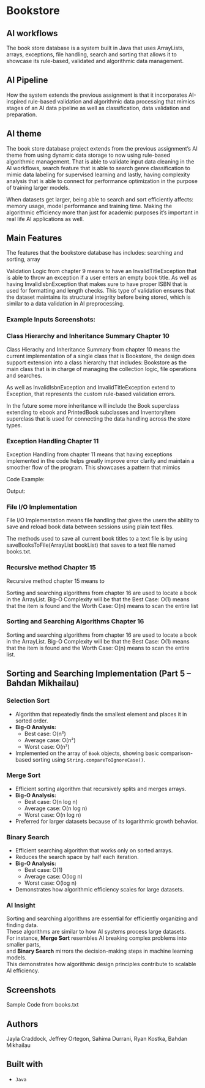 # Bookstore 

## AI workflows
The book store database is a system built in Java that uses ArrayLists, arrays, exceptions, file handling, search and sorting that allows it to showcase its rule-based, validated and algorithmic data management. 

## AI Pipeline
How the system extends the previous assignment is that it incorporates AI-inspired rule-based validation and algorithmic data processing that mimics stages of an AI data pipeline as well as classification, data validation and preparation.

## AI theme
The book store database project extends from the previous assignment’s AI theme from using dynamic data storage to now using rule-based algorithmic management. That is able to validate input data cleaning in the AI workflows, search feature that is able to search genre classification to mimic data labeling for supervised learning and lastly, having complexity analysis that is able to connect for performance optimization in the purpose of training larger models.

When datasets get larger, being able to search and sort efficiently affects: memory usage, model performance and training time. Making the algorithmic efficiency more than just for academic purposes it’s important in real life AI applications as well.


## Main Features
The features that the bookstore database has includes: searching and sorting, array 

Validation Logic from chapter 9 means to have an InvalidTitleException that is able to throw an exception if a user enters an empty book title. As well as having InvalidIsbnException that makes sure to have proper ISBN that is used for formatting and length checks. This type of validation ensures that the dataset maintains its structural integrity before being stored, which is similar to a data validation in AI preprocessing.

### Example Inputs Screenshots:



### Class Hierarchy and Inheritance Summary Chapter 10

Class Hierachy and Inheritance Summary from chapter 10 means the current implementation of a single class that is Bookstore, the design does support extension into a class hierarchy that includes: Bookstore as the main class that is in charge of managing the collection logic, file operations and searches.

As well as InvalidIsbnException and InvalidTitleException extend to Exception, that represents the custom rule-based validation errors.

In the future some more inheritance will include the Book superclass extending to ebook and PrintedBook subclasses and InventoryItem superclass that is used for connecting the data handling across the store types. 

### Exception Handling Chapter 11
Exception Handling from chapter 11 means that having exceptions implemented in the code helps greatly improve error clarity and maintain a smoother flow of the program. This showcases a pattern that mimics 

Code Example:

Output:

### File I/O Implementation
File I/O Implementation means file handling that gives the users the ability to save and reload book data between sessions using plain text files. 

The methods used to save all current book titles to a text file is by using saveBooksToFile(ArrayList<String> bookList) that saves to a text file named books.txt.


### Recursive method Chapter 15
Recursive method chapter 15 means to 

Sorting and searching algorithms from chapter 16 are used to locate a book in the ArrayList. Big-O Complexity will be that the Best Case: O(1) means that the item is found and the Worth Case: O(n) means to scan the entire list


### Sorting and Searching Algorithms Chapter 16
Sorting and searching algorithms from chapter 16 are used to locate a book in the ArrayList. Big-O Complexity will be that the Best Case: O(1) means that the item is found and the Worth Case: O(n) means to scan the entire list.

## Sorting and Searching Implementation (Part 5 – Bahdan Mikhailau)

### Selection Sort
- Algorithm that repeatedly finds the smallest element and places it in sorted order.  
- **Big-O Analysis:**  
  - Best case: O(n²)  
  - Average case: O(n²)  
  - Worst case: O(n²)  
- Implemented on the array of `Book` objects, showing basic comparison-based sorting using `String.compareToIgnoreCase()`.

### Merge Sort
- Efficient sorting algorithm that recursively splits and merges arrays.  
- **Big-O Analysis:**  
  - Best case: O(n log n)  
  - Average case: O(n log n)  
  - Worst case: O(n log n)  
- Preferred for larger datasets because of its logarithmic growth behavior.

### Binary Search
- Efficient searching algorithm that works only on sorted arrays.  
- Reduces the search space by half each iteration.  
- **Big-O Analysis:**  
  - Best case: O(1)  
  - Average case: O(log n)  
  - Worst case: O(log n)  
- Demonstrates how algorithmic efficiency scales for large datasets.

### AI Insight
Sorting and searching algorithms are essential for efficiently organizing and finding data.  
These algorithms are similar to how AI systems process large datasets.  
For instance, **Merge Sort** resembles AI breaking complex problems into smaller parts,  
and **Binary Search** mirrors the decision-making steps in machine learning models.  
This demonstrates how algorithmic design principles contribute to scalable AI efficiency.

## Screenshots

Sample Code from books.txt

## Authors
Jayla Craddock, Jeffrey Ortegon, Sahima Durrani, Ryan Kostka, Bahdan Mikhailau 

## Built with
*     Java
